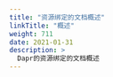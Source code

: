 ```yaml
---
title: "资源绑定的文档概述"
linkTitle: "概述"
weight: 711
date: 2021-01-31
description: >
  Dapr的资源绑定的文档概述
---
```

